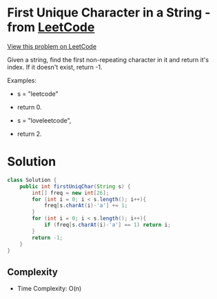 # First Unique Character in a String - from [LeetCode](https://leetcode.com)
[View this problem on LeetCode](https://leetcode.com/problems/first-unique-character-in-a-string/description/)

Given a string, find the first non-repeating character in it and return it's index. If it doesn't exist, return -1.

Examples:

* s = "leetcode"
* return 0.

* s = "loveleetcode",
* return 2.

# Solution
```java
class Solution {
    public int firstUniqChar(String s) {
        int[] freq = new int[26];
        for (int i = 0; i < s.length(); i++){
            freq[s.charAt(i)-'a'] += 1;
        }
        for (int i = 0; i < s.length(); i++){
            if (freq[s.charAt(i)-'a'] == 1) return i;
        }
        return -1;
    }
}
```
## Complexity
* Time Complexity: O(n)